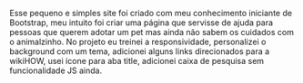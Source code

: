 Esse pequeno e simples site foi criado com meu conhecimento iniciante de Bootstrap, meu intuito foi criar uma página que servisse de ajuda para pessoas que querem adotar um pet mas ainda não sabem os cuidados com o animalzinho. 
No projeto eu treinei a responsividade, personalizei o background com um tema, adicionei alguns links direcionados para a wikiHOW, usei ícone para aba title, adicionei caixa de pesquisa sem funcionalidade JS ainda.
